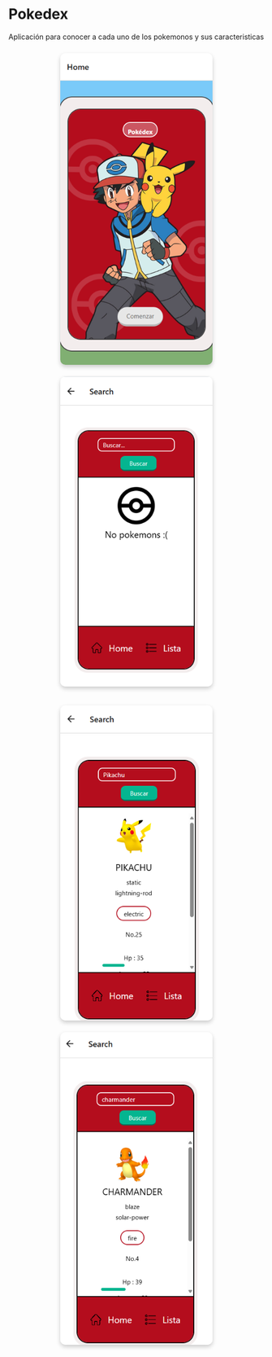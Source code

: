 # Pokedex
Aplicación para conocer a cada uno de los pokemonos y sus caracteristicas

<p align="center">
  <img src="Inicio.png" alt="Imagen 1" width="300" style="border-radius:10px; box-shadow: 0 4px 8px rgba(0,0,0,0.2); margin:10px;">
  <img src="Buscar.png" alt="Imagen 2" width="300" style="border-radius:10px; box-shadow: 0 4px 8px rgba(0,0,0,0.2); margin:10px;">
</p>

<p align="center">
  <img src="Pikachu.png" alt="Imagen 1" width="300" style="border-radius:10px; box-shadow: 0 4px 8px rgba(0,0,0,0.2); margin:10px;">
  <img src="Charmander.png" alt="Imagen 2" width="300" style="border-radius:10px; box-shadow: 0 4px 8px rgba(0,0,0,0.2); margin:10px;">
</p>
